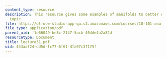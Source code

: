 ```yaml
---
content_type: resource
description: This resource gives some examples of manifolds to better explain the
  topic.
file: https://ol-ocw-studio-app-qa.s3.amazonaws.com/courses/18-101-analysis-ii-fall-2005/443aa724dd5dfc776f614fa97c37175f_lecture31.pdf
file_type: application/pdf
parent_uid: f1e66049-be8c-2147-5acb-40dde4a2a82d
resourcetype: Document
title: lecture31.pdf
uid: 443aa724-dd5d-fc77-6f61-4fa97c37175f
---
```

